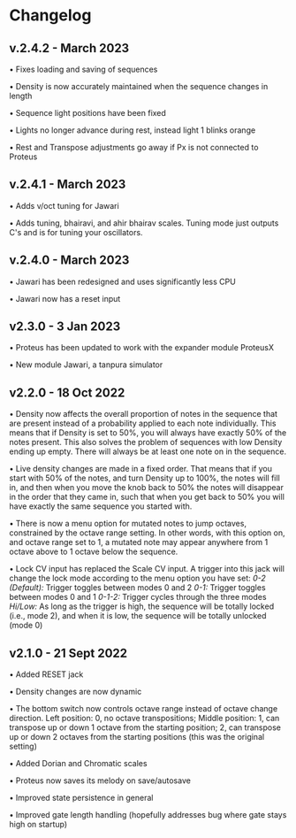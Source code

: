 # Changelog

## v.2.4.2 - March 2023

• Fixes loading and saving of sequences

• Density is now accurately maintained when the sequence changes in length

• Sequence light positions have been fixed

• Lights no longer advance during rest, instead light 1 blinks orange

• Rest and Transpose adjustments go away if Px is not connected to Proteus

## v.2.4.1 - March 2023

• Adds v/oct tuning for Jawari

• Adds tuning, bhairavi, and ahir bhairav scales. Tuning mode just outputs C's and is for tuning your oscillators. 

## v.2.4.0 - March 2023

• Jawari has been redesigned and uses significantly less CPU

• Jawari now has a reset input

## v2.3.0 - 3 Jan 2023

• Proteus has been updated to work with the expander module ProteusX

• New module Jawari, a tanpura simulator

## v2.2.0 - 18 Oct 2022

• Density now affects the overall proportion of notes in the sequence that are present instead of a probability applied to each note individually. This means that if Density is set to 50%, you will always have exactly 50% of the notes present. This also solves the problem of sequences with low Density ending up empty. There will always be at least one note on in the sequence. 

• Live density changes are made in a fixed order. That means that if you start with 50% of the notes, and turn Density up to 100%, the notes will fill in, and then when you move the knob back to 50% the notes will disappear in the order that they came in, such that when you get back to 50% you will have exactly the same sequence you started with. 

• There is now a menu option for mutated notes to jump octaves, constrained by the octave range setting. In other words, with this option on, and octave range set to 1, a mutated note may appear anywhere from 1 octave above to 1 octave below the sequence. 

• Lock CV input has replaced the Scale CV input. A trigger into this jack will change the lock mode according to the menu option you have set: 
    *0-2 (Default):* Trigger toggles between modes 0 and 2
    *0-1:* Trigger toggles between modes 0 and 1
    *0-1-2:* Trigger cycles through the three modes
    *Hi/Low:* As long as the trigger is high, the sequence will be totally locked (i.e., mode 2), and when it is low, the  sequence will be totally unlocked (mode 0)


## v2.1.0 - 21 Sept 2022

• Added RESET jack

• Density changes are now dynamic

• The bottom switch now controls octave range instead of octave change direction. Left position: 0, no octave transpositions; Middle position: 1, can transpose up or down 1 octave from the starting position; 2, can transpose up or down 2 octaves from the starting positions (this was the original setting)

• Added Dorian and Chromatic scales

• Proteus now saves its melody on save/autosave

• Improved state persistence in general

• Improved gate length handling (hopefully addresses bug where gate stays high on startup)


